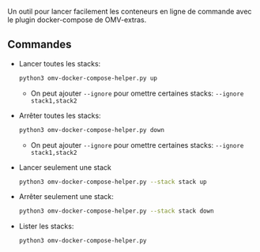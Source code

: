 Un outil pour lancer facilement les conteneurs en ligne de commande avec le plugin docker-compose de OMV-extras.

## Commandes

- Lancer toutes les stacks:

  ```sh
  python3 omv-docker-compose-helper.py up
  ```

  - On peut ajouter ```--ignore``` pour omettre certaines stacks: ```--ignore stack1,stack2```

- Arrêter toutes les stacks:

  ```sh
  python3 omv-docker-compose-helper.py down
  ```
  
  - On peut ajouter ```--ignore``` pour omettre certaines stacks: ```--ignore stack1,stack2```

- Lancer seulement  une stack

  ```sh
  python3 omv-docker-compose-helper.py --stack stack up
  ```

- Arrêter seulement une stack:

  ```sh
  python3 omv-docker-compose-helper.py --stack stack down
  ```

- Lister les stacks:

  ```sh
  python3 omv-docker-compose-helper.py
  ```

